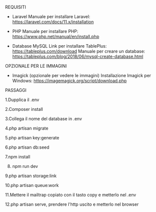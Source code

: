 
REQUISITI

- Laravel
Manuale per installare Laravel: https://laravel.com/docs/11.x/installation

- PHP
Manuale per installare PHP: https://www.php.net/manual/en/install.php

- Database MySQL
Link per installare TablePlus: https://tableplus.com/download
Manuale per creare un database: https://tableplus.com/blog/2018/06/mysql-create-database.html

OPZIONALE PER LE IMMAGINI

- Imagick (opzionale per vedere le immagini)
Installazione Imagick per Windows: https://imagemagick.org/script/download.php

PASSAGGI

1.Dupplica il .env

2.Composer install

3.Collega il nome del database in .env

4.php artisan migrate

5.php artisan key:generate

6.php artisan db:seed

7.npm install

8. npm run dev

9.php artisan storage:link

10.php artisan queue:work

11.Mettere il mailtrap copiato con il tasto copy e metterlo nel .env

12.php artisan serve, prendere l'http uscito e metterlo nel browser